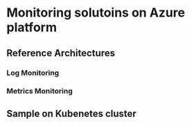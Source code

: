 # Monitoring solutoins on Azure platform

## Reference Architectures

### Log Monitoring

### Metrics Monitoring

## Sample on Kubenetes cluster





